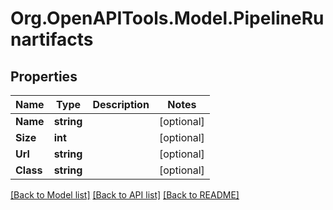 # Org.OpenAPITools.Model.PipelineRunartifacts

## Properties

Name | Type | Description | Notes
------------ | ------------- | ------------- | -------------
**Name** | **string** |  | [optional] 
**Size** | **int** |  | [optional] 
**Url** | **string** |  | [optional] 
**Class** | **string** |  | [optional] 

[[Back to Model list]](../../README.md#documentation-for-models) [[Back to API list]](../../README.md#documentation-for-api-endpoints) [[Back to README]](../../README.md)

